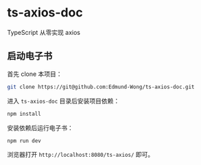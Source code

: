 # ts-axios-doc

TypeScript 从零实现 axios

## 启动电子书

首先 clone 本项目：

```bash
git clone https://git@github.com:Edmund-Wong/ts-axios-doc.git
```

进入 `ts-axios-doc` 目录后安装项目依赖：

```bash
npm install
```

安装依赖后运行电子书：

```bash
npm run dev
```

浏览器打开 `http://localhost:8080/ts-axios/` 即可。
